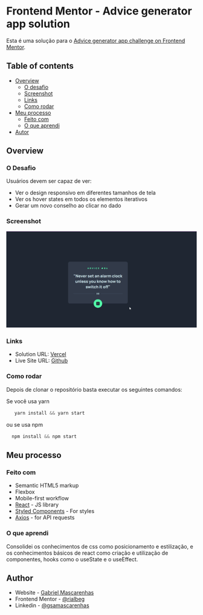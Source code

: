 # Frontend Mentor - Advice generator app solution

Esta é uma solução para o [Advice generator app challenge on Frontend Mentor](https://www.frontendmentor.io/challenges/advice-generator-app-QdUG-13db).

## Table of contents

- [Overview](#overview)
  - [O desafio](#o-desafio)
  - [Screenshot](#screenshot)
  - [Links](#links)
  - [Como rodar](#como-rodar)
- [Meu processo](#meu-processo)
  - [Feito com](#feito-com)
  - [O que aprendi](#o-que-aprendi)
- [Autor](#autor)

## Overview

### O Desafio

Usuários devem ser capaz de ver:

- Ver o design responsivo em diferentes tamanhos de tela
- Ver os hover states em todos os elementos iterativos
- Gerar um novo conselho ao clicar no dado

### Screenshot

![](./screenshot.gif)

### Links

- Solution URL: [Vercel](https://advice-generatora-app-react.vercel.app/)
- Live Site URL: [Github](https://github.com/rialbeg/advice-generatora-app-react)

### Como rodar

Depois de clonar o repositório basta executar os seguintes comandos:

Se você usa yarn

```javascript
   yarn install && yarn start
```

ou se usa npm

```javascript
  npm install && npm start
```

## Meu processo

### Feito com

- Semantic HTML5 markup
- Flexbox
- Mobile-first workflow
- [React](https://reactjs.org/) - JS library
- [Styled Components](https://styled-components.com/) - For styles
- [Axios](https://axios-http.com/ptbr/docs/intro) - for API requests

### O que aprendi

Consolidei os conhecimentos de css como posicionamento e estilização, e os conhecimentos básicos de react como criação e utilização de componentes, hooks como o useState e o useEffect.

## Author

- Website - [Gabriel Mascarenhas](https://rialbeg.github.io/portfolio/)
- Frontend Mentor - [@rialbeg](https://www.frontendmentor.io/profile/rialbeg)
- Linkedin - [@gsamascarenhas](https://www.linkedin.com/in/gsamascarenhas/)
